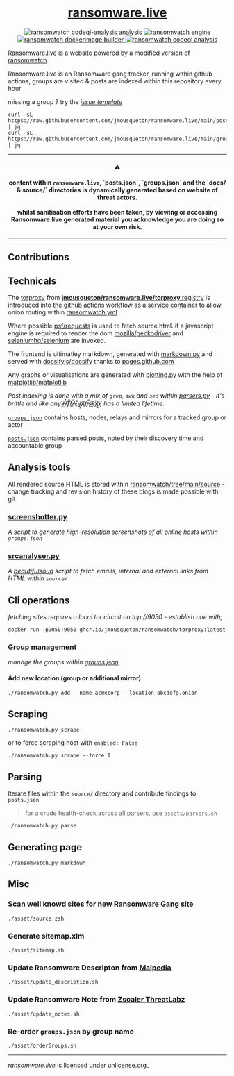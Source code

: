 <div align="center">
<h1>
  <a href="https://www.ransomware.live">
    ransomware.live 
  </a>
</h1>
</div>

<p align="center">
  <a href="https://github.com/jmousqueton/ransomwatch/actions/workflows/codeql-analysis.yml">
    <img src="https://github.com/jmousqueton/ransomwatch/actions/workflows/codeql-analysis.yml/badge.svg" alt="ransomwatch codeql-analysis analysis" />
  </a>
  <a href="https://github.com/jmousqueton/ransomwatch/actions/workflows/ransomwatch.yml">
    <img src="https://github.com/jmousqueton/ransomwatch/actions/workflows/ransomwatch.yml/badge.svg" alt="ransomwatch engine" />
  </a>
  <a href="https://github.com/jmousqueton/ransomwatch/actions/workflows/ransomwatch-build.yml">
    <img src="https://github.com/jmousqueton/ransomwatch/actions/workflows/ransomwatch-build.yml/badge.svg" alt="ransomwatch dockerimage builder" />
  </a>
  <a href="https://github.com/jmousqueton/ransomwatch/actions/workflows/codeql-analysis.yml">
    <img src="https://github.com/jmousqueton/ransomwatch/actions/workflows/codeql-analysis.yml/badge.svg" alt="ransomwatch codeql analysis" />
  </a>
</p>

[Ransomware.live](https://www.ransomware.live) is a website powered by a modified version of [ransomwatch](https://github.com/joshhighet/ransomwatch).

Ransomware.live is an Ransomware gang tracker, running within github actions, groups are visited & posts are indexed within this repository every hour

missing a group ? try the [_issue template_](https://github.com/jmousqueton/ransomware.live/issues/new?assignees=&labels=✨+enhancement&template=newgroup.yml&title=new+group%3A+)

```shell
curl -sL https://raw.githubusercontent.com/jmousqueton/ransomware.live/main/posts.json | jq
curl -sL https://raw.githubusercontent.com/jmousqueton/ransomware.live/main/groups.json | jq
```

---

<h4 align="center">⚠️</h4>

<h4 align="center">
  content within <code>ransomware.live</code>, `posts.json`, `groups.json` and the `docs/ & source/` directories is dynamically generated based on website of threat actors. <br><br> whilst sanitisation efforts have been taken, by viewing or accessing Ransomware.live generated material you acknowledge you are doing so at your own risk.
</h4>

---

## Contributions 

## Technicals

The [torproxy](https://github.com/jmousqueton/ransomware.live/torproxy) from [**jmousqueton/ransomware.live/torproxy** registry](https://github.com/jmousqueton/jmousqueton/pkgs/container/ransomwatch%2Ftorproxy) is introduced into the github actions workflow as a [service container](https://docs.github.com/en/actions/guides/about-service-containers) to allow onion routing within [ransomwatch.yml](https://github.com/JMousqueton/ransomware.live/blob/main/.github/workflows/ransomwatch.yml)

Where possible [psf/requests](https://github.com/psf/requests) is used to fetch source html. if a javascript engine is required to render the dom [mozilla/geckodriver](https://github.com/mozilla/geckodriver) and [seleniumhq/selenium](https://github.com/SeleniumHQ/selenium) are invoked.

The frontend is ultimatley markdown, generated with [markdown.py](https://github.com/jmousqueton/ransomware.live/blob/main/markdown.py) and served with [docsifyjs/docsify](https://github.com/docsifyjs/docsify) thanks to [pages.github.com](https://pages.github.com)

Any graphs or visualisations are generated with [plotting.py](https://github.com/jmousqueton/ransomware.live/blob/main/plotting.py) with the help of [matplotlib/matplotlib](https://github.com/matplotlib/matplotlib)

_Post indexing is done with a mix of `grep`, `awk` and `sed` within [parsers.py](https://github.com/jmousqueton/ransomware.live/blob/main/parsers.py) - it's brittle and like any  ̴̭́H̶̤̓T̸̙̅M̶͇̾L̷͑ͅ ̴̙̏p̸̡͆a̷̛̦r̵̬̿s̴̙͛ĩ̴̺n̸̔͜g̸̘̈, has a limited lifetime._

[`groups.json`](https://github.com/jmousqueton/ransomware.live/blob/main/groups.json) contains hosts, nodes, relays and mirrors for a tracked group or actor

[`posts.json`](https://github.com/jmousqueton/ransomware.live/blob/main/posts.json) contains parsed posts, noted by their discovery time and accountable group

## Analysis tools

All rendered source HTML is stored within [ransomwatch/tree/main/source](https://github.com/jmousqueton/ransomware.live/tree/main/source) - change tracking and revision history of these blogs is made possible with git

### [screenshotter.py](https://github.com/jmousqueton/ransomare.live/blob/main/screenshotter.py)

_A script to generate high-resolution screenshots of all online hosts within `groups.json`_

### [srcanalyser.py](https://github.com/jmousqueton/ransomware.live/blob/main/srcanalyser.py)

_A [beautifulsoup](https://code.launchpad.net/~leonardr/beautifulsoup/bs4) script to fetch emails, internal and external links from HTML within `source/`_

## Cli operations

_fetching sites requires a local tor circuit on tcp://9050 - establish one with;_

```shell
docker run -p9050:9050 ghcr.io/jmousqueton/ransomwatch/torproxy:latest
```

### Group management

_manage the groups within [groups.json](groups.json)_

#### Add new location (group or additional mirror)

```shell
./ransomwatch.py add --name acmecorp --location abcdefg.onion
```

## Scraping

```shell
./ransomwatch.py scrape 
```

or to force scraping host with `enabled: False`

```shell
./ransomwatch.py scrape --force 1
```


## Parsing

Iterate files within the `source/` directory and contribute findings to `posts.json`

> for a crude health-check across all parsers, use `assets/parsers.sh`

```shell
./ransomwatch.py parse
```

## Generating page

```shell
./ransomwatch.py markdown 
```

## Misc

### Scan well knowd sites for new Ransomware Gang site 

```shell
./asset/source.zsh 
```

### Generate sitemap.xlm 

```shell
./asset/sitemap.sh
```

### Update Ransomware Descripton from [Malpedia](https://malpedia.caad.fkie.fraunhofer.de/)

```shell
./asset/update_description.sh
```

### Update Ransomware Note from [Zscaler ThreatLabz](https://github.com/threatlabz/ransomware_notes)

```shell
./asset/update_notes.sh
```

### Re-order `groups.json` by group name 

```shell
./asset/orderGroups.sh
```

---

_ransomware.live_ is [licensed](https://github.com/jmousqueton/ransomware.live/blob/main/LICENSE) under [unlicense.org](https://unlicense.org)_
